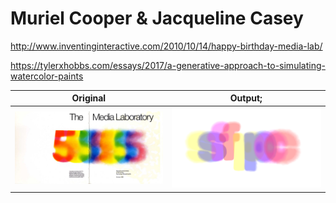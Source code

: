 <meta charset="utf-8"/>

# Muriel Cooper & Jacqueline Casey

http://www.inventinginteractive.com/2010/10/14/happy-birthday-media-lab/

https://tylerxhobbs.com/essays/2017/a-generative-approach-to-simulating-watercolor-paints

|         Original          |        Output;        |
| :-----------------------: | :-------------------: |
| ![original](original.jpg) | ![output](output.png) |
